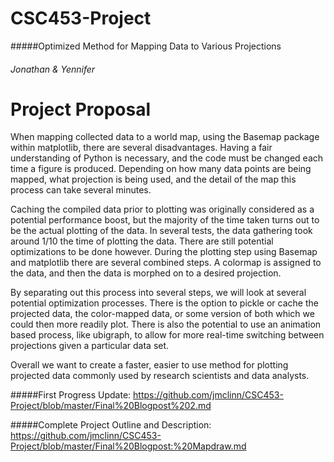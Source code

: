 CSC453-Project
==============

#####Optimized Method for Mapping Data to Various Projections

###### Jonathan &amp; Yennifer


Project Proposal
================

When mapping collected data to a world map, using the Basemap package within matplotlib, there are several disadvantages. Having a fair understanding of Python is necessary, and the code must be changed each time a figure is produced. Depending on how many data points are being mapped, what projection is being used, and the detail of the map this process can take several minutes.

Caching the compiled data prior to plotting was originally considered as a potential performance boost, but the majority of the time taken turns out to be the actual plotting of the data. In several tests, the data gathering took around 1/10 the time of plotting the data. There are still potential optimizations to be done however. During the plotting step using Basemap and matplotlib there are several combined steps. A colormap is assigned to the data, and then the data is morphed on to a desired projection.

By separating out this process into several steps, we will look at several potential optimization processes. There is the option to pickle or cache the projected data, the color-mapped data, or some version of both which we could then more readily plot. There is also the potential to use an animation based process, like ubigraph, to allow for more real-time switching between projections given a particular data set.

Overall we want to create a faster, easier to use method for plotting projected data commonly used by research scientists and data analysts.

#####First Progress Update:
https://github.com/jmclinn/CSC453-Project/blob/master/Final%20Blogpost%202.md

#####Complete Project Outline and Description:
https://github.com/jmclinn/CSC453-Project/blob/master/Final%20Blogpost:%20Mapdraw.md
